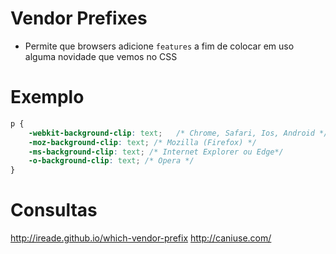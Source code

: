 # Vendor Prefixes

* Permite que browsers adicione `features`
a fim de colocar em uso alguma novidade que vemos no CSS

# Exemplo

```css
p {
    -webkit-background-clip: text;   /* Chrome, Safari, Ios, Android */
    -moz-background-clip: text; /* Mozilla (Firefox) */
	-ms-background-clip: text; /* Internet Explorer ou Edge*/
	-o-background-clip: text; /* Opera */
}
```

# Consultas

http://ireade.github.io/which-vendor-prefix
http://caniuse.com/